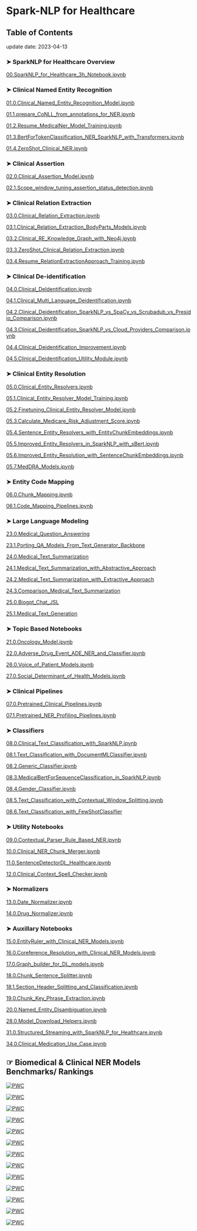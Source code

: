 # **Spark-NLP for Healthcare**

## Table of Contents  

update date: 2023-04-13 
### ➤ SparkNLP for Healthcare Overview

[00.SparkNLP_for_Healthcare_3h_Notebook.ipynb](https://colab.research.google.com/github/JohnSnowLabs/spark-nlp-workshop/blob/master/healthcare-nlp/00.SparkNLP_for_Healthcare_3h_Notebook.ipynb)


### ➤ Clinical Named Entity Recognition

[01.0.Clinical_Named_Entity_Recognition_Model.ipynb](https://colab.research.google.com/github/JohnSnowLabs/spark-nlp-workshop/blob/master/healthcare-nlp/01.0.Clinical_Named_Entity_Recognition_Model.ipynb)

[01.1.prepare_CoNLL_from_annotations_for_NER.ipynb](https://colab.research.google.com/github/JohnSnowLabs/spark-nlp-workshop/blob/master/healthcare-nlp/01.1.prepare_CoNLL_from_annotations_for_NER.ipynb)

[01.2.Resume_MedicalNer_Model_Training.ipynb](https://colab.research.google.com/github/JohnSnowLabs/spark-nlp-workshop/blob/master/healthcare-nlp/01.2.Resume_MedicalNer_Model_Training.ipynb)

[01.3.BertForTokenClassification_NER_SparkNLP_with_Transformers.ipynb](https://colab.research.google.com/github/JohnSnowLabs/spark-nlp-workshop/blob/master/healthcare-nlp/01.3.BertForTokenClassification_NER_SparkNLP_with_Transformers.ipynb)

[01.4.ZeroShot_Clinical_NER.ipynb](https://colab.research.google.com/github/JohnSnowLabs/spark-nlp-workshop/blob/master/healthcare-nlp/01.4.ZeroShot_Clinical_NER.ipynb)


### ➤ Clinical Assertion

[02.0.Clinical_Assertion_Model.ipynb](https://colab.research.google.com/github/JohnSnowLabs/spark-nlp-workshop/blob/master/healthcare-nlp/02.0.Clinical_Assertion_Model.ipynb)

[02.1.Scope_window_tuning_assertion_status_detection.ipynb](https://colab.research.google.com/github/JohnSnowLabs/spark-nlp-workshop/blob/master/healthcare-nlp/02.1.Scope_window_tuning_assertion_status_detection.ipynb)


### ➤ Clinical Relation Extraction

[03.0.Clinical_Relation_Extraction.ipynb](https://colab.research.google.com/github/JohnSnowLabs/spark-nlp-workshop/blob/master/healthcare-nlp/03.0.Clinical_Relation_Extraction.ipynb)

[03.1.Clinical_Relation_Extraction_BodyParts_Models.ipynb](https://colab.research.google.com/github/JohnSnowLabs/spark-nlp-workshop/blob/master/healthcare-nlp/03.1.Clinical_Relation_Extraction_BodyParts_Models.ipynb)

[03.2.Clinical_RE_Knowledge_Graph_with_Neo4j.ipynb](https://colab.research.google.com/github/JohnSnowLabs/spark-nlp-workshop/blob/master/healthcare-nlp/03.2.Clinical_RE_Knowledge_Graph_with_Neo4j.ipynb)

[03.3.ZeroShot_Clinical_Relation_Extraction.ipynb](https://colab.research.google.com/github/JohnSnowLabs/spark-nlp-workshop/blob/master/healthcare-nlp/03.3.ZeroShot_Clinical_Relation_Extraction.ipynb)

[03.4.Resume_RelationExtractionApproach_Training.ipynb](https://colab.research.google.com/github/JohnSnowLabs/spark-nlp-workshop/blob/master/healthcare-nlp/03.4.Resume_RelationExtractionApproach_Training.ipynb)


### ➤ Clinical De-identification

[04.0.Clinical_DeIdentification.ipynb](https://colab.research.google.com/github/JohnSnowLabs/spark-nlp-workshop/blob/master/healthcare-nlp/04.0.Clinical_DeIdentification.ipynb)

[04.1.Clinical_Multi_Language_Deidentification.ipynb](https://colab.research.google.com/github/JohnSnowLabs/spark-nlp-workshop/blob/master/healthcare-nlp/04.1.Clinical_Multi_Language_Deidentification.ipynb)

[04.2.Clinical_Deidentification_SparkNLP_vs_SpaCy_vs_Scrubadub_vs_Presidio_Comparison.ipynb](https://colab.research.google.com/github/JohnSnowLabs/spark-nlp-workshop/blob/master/healthcare-nlp/04.2.Clinical_Deidentification_SparkNLP_vs_SpaCy_vs_Scrubadub_vs_Presidio_Comparison.ipynb)

[04.3.Clinical_Deidentification_SparkNLP_vs_Cloud_Providers_Comparison.ipynb](https://colab.research.google.com/github/JohnSnowLabs/spark-nlp-workshop/blob/master/healthcare-nlp/04.3.Clinical_Deidentification_SparkNLP_vs_Cloud_Providers_Comparison.ipynb)

[04.4.Clinical_Deidentification_Improvement.ipynb](https://colab.research.google.com/github/JohnSnowLabs/spark-nlp-workshop/blob/master/healthcare-nlp/04.4.Clinical_Deidentification_Improvement.ipynb)

[04.5.Clinical_Deidentification_Utility_Module.ipynb](https://colab.research.google.com/github/JohnSnowLabs/spark-nlp-workshop/blob/master/healthcare-nlp/04.5.Clinical_Deidentification_Utility_Module.ipynb)


### ➤ Clinical Entity Resolution

[05.0.Clinical_Entity_Resolvers.ipynb](https://colab.research.google.com/github/JohnSnowLabs/spark-nlp-workshop/blob/master/healthcare-nlp/05.0.Clinical_Entity_Resolvers.ipynb)

[05.1.Clinical_Entity_Resolver_Model_Training.ipynb](https://colab.research.google.com/github/JohnSnowLabs/spark-nlp-workshop/blob/master/healthcare-nlp/05.1.Clinical_Entity_Resolver_Model_Training.ipynb)

[05.2.Finetuning_Clinical_Entity_Resolver_Model.ipynb](https://colab.research.google.com/github/JohnSnowLabs/spark-nlp-workshop/blob/master/healthcare-nlp/05.2.Finetuning_Clinical_Entity_Resolver_Model.ipynb)

[05.3.Calculate_Medicare_Risk_Adjustment_Score.ipynb](https://colab.research.google.com/github/JohnSnowLabs/spark-nlp-workshop/blob/master/healthcare-nlp/05.3.Calculate_Medicare_Risk_Adjustment_Score.ipynb)

[05.4.Sentence_Entity_Resolvers_with_EntityChunkEmbeddings.ipynb](https://colab.research.google.com/github/JohnSnowLabs/spark-nlp-workshop/blob/master/healthcare-nlp/05.4.Sentence_Entity_Resolvers_with_EntityChunkEmbeddings.ipynb)

[05.5.Improved_Entity_Resolvers_in_SparkNLP_with_sBert.ipynb](https://colab.research.google.com/github/JohnSnowLabs/spark-nlp-workshop/blob/master/healthcare-nlp/05.5.Improved_Entity_Resolvers_in_SparkNLP_with_sBert.ipynb)

[05.6.Improved_Entity_Resolution_with_SentenceChunkEmbeddings.ipynb](https://colab.research.google.com/github/JohnSnowLabs/spark-nlp-workshop/blob/master/healthcare-nlp/05.6.Improved_Entity_Resolution_with_SentenceChunkEmbeddings.ipynb)

[05.7.MedDRA_Models.ipynb](https://colab.research.google.com/github/JohnSnowLabs/spark-nlp-workshop/blob/master/healthcare-nlp/05.7.MedDRA_Models.ipynb)


### ➤ Entity Code Mapping

[06.0.Chunk_Mapping.ipynb](https://colab.research.google.com/github/JohnSnowLabs/spark-nlp-workshop/blob/master/healthcare-nlp/06.0.Chunk_Mapping.ipynb)

[06.1.Code_Mapping_Pipelines.ipynb](https://colab.research.google.com/github/JohnSnowLabs/spark-nlp-workshop/blob/master/healthcare-nlp/06.1.Code_Mapping_Pipelines.ipynb)


### ➤ Large Language Modeling

[23.0.Medical_Question_Answering](https://colab.research.google.com/github/JohnSnowLabs/spark-nlp-workshop/blob/master/healthcare-nlp/23.0.Medical_Question_Answering.ipynb)

[23.1.Porting_QA_Models_From_Text_Generator_Backbone](https://colab.research.google.com/github/JohnSnowLabs/spark-nlp-workshop/blob/master/healthcare-nlp/23.1.Porting_QA_Models_From_Text_Generator_Backbone.ipynb)

[24.0.Medical_Text_Summarization](https://colab.research.google.com/github/JohnSnowLabs/spark-nlp-workshop/blob/master/healthcare-nlp/24.0.Medical_Text_Summarization.ipynb)

[24.1.Medical_Text_Summarization_with_Abstractive_Approach](https://colab.research.google.com/github/JohnSnowLabs/spark-nlp-workshop/blob/master/healthcare-nlp/24.1.Medical_Text_Summarization_with_Abstractive_Approach.ipynb)

[24.2.Medical_Text_Summarization_with_Extractive_Approach](https://colab.research.google.com/github/JohnSnowLabs/spark-nlp-workshop/blob/master/healthcare-nlp/24.2.Medical_Text_Summarization_with_Extractive_Approach.ipynb)

[24.3.Comparison_Medical_Text_Summarization](https://colab.research.google.com/github/JohnSnowLabs/spark-nlp-workshop/blob/master/healthcare-nlp/24.3.Comparison_Medical_Text_Summarization.ipynb)

[25.0.Biogpt_Chat_JSL](https://colab.research.google.com/github/JohnSnowLabs/spark-nlp-workshop/blob/master/healthcare-nlp/25.0.Biogpt_Chat_JSL.ipynb)

[25.1.Medical_Text_Generation](https://colab.research.google.com/github/JohnSnowLabs/spark-nlp-workshop/blob/master/healthcare-nlp/25.1.Medical_Text_Generation.ipynb)


### ➤ Topic Based Notebooks

[21.0.Oncology_Model.ipynb](https://colab.research.google.com/github/JohnSnowLabs/spark-nlp-workshop/blob/master/healthcare-nlp/21.0.Oncology_Model.ipynb)

[22.0.Adverse_Drug_Event_ADE_NER_and_Classifier.ipynb](https://colab.research.google.com/github/JohnSnowLabs/spark-nlp-workshop/blob/master/healthcare-nlp/22.0.Adverse_Drug_Event_ADE_NER_and_Classifier.ipynb)

[26.0.Voice_of_Patient_Models.ipynb](https://colab.research.google.com/github/JohnSnowLabs/spark-nlp-workshop/blob/master/healthcare-nlp/26.0.Voice_of_Patient_Models.ipynb)

[27.0.Social_Determinant_of_Health_Models.ipynb](https://colab.research.google.com/github/JohnSnowLabs/spark-nlp-workshop/blob/master/healthcare-nlp/27.0.Social_Determinant_of_Health_Models.ipynb)



### ➤ Clinical Pipelines

[07.0.Pretrained_Clinical_Pipelines.ipynb](https://colab.research.google.com/github/JohnSnowLabs/spark-nlp-workshop/blob/master/healthcare-nlp/07.0.Pretrained_Clinical_Pipelines.ipynb)

[07.1.Pretrained_NER_Profiling_Pipelines.ipynb](https://colab.research.google.com/github/JohnSnowLabs/spark-nlp-workshop/blob/master/healthcare-nlp/07.1.Pretrained_NER_Profiling_Pipelines.ipynb)


### ➤ Classifiers

[08.0.Clinical_Text_Classification_with_SparkNLP.ipynb](https://colab.research.google.com/github/JohnSnowLabs/spark-nlp-workshop/blob/master/healthcare-nlp/08.0.Clinical_Text_Classification_with_SparkNLP.ipynb)

[08.1.Text_Classification_with_DocumentMLClassifier.ipynb](https://colab.research.google.com/github/JohnSnowLabs/spark-nlp-workshop/blob/master/healthcare-nlp/08.1.Text_Classification_with_DocumentMLClassifier.ipynb)

[08.2.Generic_Classifier.ipynb](https://colab.research.google.com/github/JohnSnowLabs/spark-nlp-workshop/blob/master/healthcare-nlp/08.2.Generic_Classifier.ipynb)

[08.3.MedicalBertForSequenceClassification_in_SparkNLP.ipynb](https://colab.research.google.com/github/JohnSnowLabs/spark-nlp-workshop/blob/master/healthcare-nlp/08.3.MedicalBertForSequenceClassification_in_SparkNLP.ipynb)

[08.4.Gender_Classifier.ipynb](https://colab.research.google.com/github/JohnSnowLabs/spark-nlp-workshop/blob/master/healthcare-nlp/08.4.Gender_Classifier.ipynb)

[08.5.Text_Classification_with_Contextual_Window_Splitting.ipynb](https://colab.research.google.com/github/JohnSnowLabs/spark-nlp-workshop/blob/master/healthcare-nlp/08.5.Text_Classification_with_Contextual_Window_Splitting.ipynb)

[08.6.Text_Classification_with_FewShotClassifier](https://colab.research.google.com/github/JohnSnowLabs/spark-nlp-workshop/blob/master/healthcare-nlp/08.6.Text_Classification_with_FewShotClassifier.ipynb)


### ➤ Utility Notebooks

[09.0.Contextual_Parser_Rule_Based_NER.ipynb](https://colab.research.google.com/github/JohnSnowLabs/spark-nlp-workshop/blob/master/healthcare-nlp/09.0.Contextual_Parser_Rule_Based_NER.ipynb)

[10.0.Clinical_NER_Chunk_Merger.ipynb](https://colab.research.google.com/github/JohnSnowLabs/spark-nlp-workshop/blob/master/healthcare-nlp/10.0.Clinical_NER_Chunk_Merger.ipynb)

[11.0.SentenceDetectorDL_Healthcare.ipynb](https://colab.research.google.com/github/JohnSnowLabs/spark-nlp-workshop/blob/master/healthcare-nlp/11.0.SentenceDetectorDL_Healthcare.ipynb)

[12.0.Clinical_Context_Spell_Checker.ipynb](https://colab.research.google.com/github/JohnSnowLabs/spark-nlp-workshop/blob/master/healthcare-nlp/12.0.Clinical_Context_Spell_Checker.ipynb)


### ➤ Normalizers

[13.0.Date_Normalizer.ipynb](https://colab.research.google.com/github/JohnSnowLabs/spark-nlp-workshop/blob/master/healthcare-nlp/13.0.Date_Normalizer.ipynb)

[14.0.Drug_Normalizer.ipynb](https://colab.research.google.com/github/JohnSnowLabs/spark-nlp-workshop/blob/master/healthcare-nlp/14.0.Drug_Normalizer.ipynb)


### ➤ Auxillary Notebooks

[15.0.EntityRuler_with_Clinical_NER_Models.ipynb](https://colab.research.google.com/github/JohnSnowLabs/spark-nlp-workshop/blob/master/healthcare-nlp/15.0.EntityRuler_with_Clinical_NER_Models.ipynb)

[16.0.Coreference_Resolution_with_Clinical_NER_Models.ipynb](https://colab.research.google.com/github/JohnSnowLabs/spark-nlp-workshop/blob/master/healthcare-nlp/16.0.Coreference_Resolution_with_Clinical_NER_Models.ipynb)

[17.0.Graph_builder_for_DL_models.ipynb](https://colab.research.google.com/github/JohnSnowLabs/spark-nlp-workshop/blob/master/healthcare-nlp/17.0.Graph_builder_for_DL_models.ipynb)

[18.0.Chunk_Sentence_Splitter.ipynb](https://colab.research.google.com/github/JohnSnowLabs/spark-nlp-workshop/blob/master/healthcare-nlp/18.0.Chunk_Sentence_Splitter.ipynb)

[18.1.Section_Header_Splitting_and_Classification.ipynb](https://colab.research.google.com/github/JohnSnowLabs/spark-nlp-workshop/blob/master/healthcare-nlp/18.1.Section_Header_Splitting_and_Classification.ipynb)

[19.0.Chunk_Key_Phrase_Extraction.ipynb](https://colab.research.google.com/github/JohnSnowLabs/spark-nlp-workshop/blob/master/healthcare-nlp/19.0.Chunk_Key_Phrase_Extraction.ipynb)

[20.0.Named_Entity_Disambiguation.ipynb](https://colab.research.google.com/github/JohnSnowLabs/spark-nlp-workshop/blob/master/healthcare-nlp/20.0.Named_Entity_Disambiguation.ipynb)

[28.0.Model_Download_Helpers.ipynb](https://colab.research.google.com/github/JohnSnowLabs/spark-nlp-workshop/blob/master/healthcare-nlp/28.0.Model_Download_Helpers.ipynb)

[31.0.Structured_Streaming_with_SparkNLP_for_Healthcare.ipynb](https://colab.research.google.com/github/JohnSnowLabs/spark-nlp-workshop/blob/master/healthcare-nlp/31.0.Structured_Streaming_with_SparkNLP_for_Healthcare.ipynb)

[34.0.Clinical_Medication_Use_Case.ipynb](https://colab.research.google.com/github/JohnSnowLabs/spark-nlp-workshop/blob/master/healthcare-nlp/34.0.Clinical_Medication_Use_Case.ipynb)

## ☞ Biomedical & Clinical NER Models Benchmarks/ Rankings

[![PWC](https://img.shields.io/endpoint.svg?url=https://paperswithcode.com/badge/biomedical-named-entity-recognition-at-scale/named-entity-recognition-on-anatem)](https://paperswithcode.com/sota/named-entity-recognition-on-anatem?p=biomedical-named-entity-recognition-at-scale)

[![PWC](https://img.shields.io/endpoint.svg?url=https://paperswithcode.com/badge/biomedical-named-entity-recognition-at-scale/named-entity-recognition-on-bc2gm)](https://paperswithcode.com/sota/named-entity-recognition-on-bc2gm?p=biomedical-named-entity-recognition-at-scale)
 
[![PWC](https://img.shields.io/endpoint.svg?url=https://paperswithcode.com/badge/biomedical-named-entity-recognition-at-scale/named-entity-recognition-on-bc4chemd)](https://paperswithcode.com/sota/named-entity-recognition-on-bc4chemd?p=biomedical-named-entity-recognition-at-scale)

[![PWC](https://img.shields.io/endpoint.svg?url=https://paperswithcode.com/badge/biomedical-named-entity-recognition-at-scale/named-entity-recognition-on-bionlp13-cg)](https://paperswithcode.com/sota/named-entity-recognition-on-bionlp13-cg?p=biomedical-named-entity-recognition-at-scale)

[![PWC](https://img.shields.io/endpoint.svg?url=https://paperswithcode.com/badge/biomedical-named-entity-recognition-at-scale/named-entity-recognition-on-linnaeus)](https://paperswithcode.com/sota/named-entity-recognition-on-linnaeus?p=biomedical-named-entity-recognition-at-scale)

[![PWC](https://img.shields.io/endpoint.svg?url=https://paperswithcode.com/badge/biomedical-named-entity-recognition-at-scale/named-entity-recognition-on-species800)](https://paperswithcode.com/sota/named-entity-recognition-on-species800?p=biomedical-named-entity-recognition-at-scale)

[![PWC](https://img.shields.io/endpoint.svg?url=https://paperswithcode.com/badge/biomedical-named-entity-recognition-at-scale/named-entity-recognition-ner-on-jnlpba)](https://paperswithcode.com/sota/named-entity-recognition-ner-on-jnlpba?p=biomedical-named-entity-recognition-at-scale)

[![PWC](https://img.shields.io/endpoint.svg?url=https://paperswithcode.com/badge/biomedical-named-entity-recognition-at-scale/named-entity-recognition-ner-on-ncbi-disease)](https://paperswithcode.com/sota/named-entity-recognition-ner-on-ncbi-disease?p=biomedical-named-entity-recognition-at-scale)

[![PWC](https://img.shields.io/endpoint.svg?url=https://paperswithcode.com/badge/biomedical-named-entity-recognition-at-scale/named-entity-recognition-on-linnaeus)](https://paperswithcode.com/sota/named-entity-recognition-on-linnaeus?p=biomedical-named-entity-recognition-at-scale)

[![PWC](https://img.shields.io/endpoint.svg?url=https://paperswithcode.com/badge/biomedical-named-entity-recognition-at-scale/named-entity-recognition-ner-on-ncbi-disease)](https://paperswithcode.com/sota/named-entity-recognition-ner-on-ncbi-disease?p=biomedical-named-entity-recognition-at-scale)

[![PWC](https://img.shields.io/endpoint.svg?url=https://paperswithcode.com/badge/biomedical-named-entity-recognition-at-scale/named-entity-recognition-on-bc5cdr-chemical)](https://paperswithcode.com/sota/named-entity-recognition-on-bc5cdr-chemical?p=biomedical-named-entity-recognition-at-scale)

[![PWC](https://img.shields.io/endpoint.svg?url=https://paperswithcode.com/badge/biomedical-named-entity-recognition-at-scale/named-entity-recognition-ner-on-bc5cdr)](https://paperswithcode.com/sota/named-entity-recognition-ner-on-bc5cdr?p=biomedical-named-entity-recognition-at-scale)

[![PWC](https://img.shields.io/endpoint.svg?url=https://paperswithcode.com/badge/improving-clinical-document-understanding-on/clinical-assertion-status-detection-on-2010)](https://paperswithcode.com/sota/clinical-assertion-status-detection-on-2010?p=improving-clinical-document-understanding-on)
